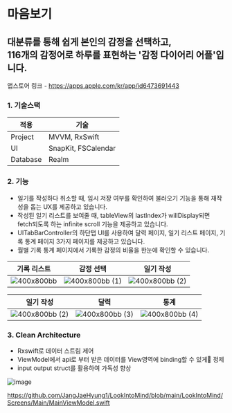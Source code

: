 # 마음보기
## 대분류를 통해 쉽게 본인의 감정을 선택하고, <br>116개의 감정어로 하루를 표현하는 '감정 다이어리 어플'입니다.

앱스토어 링크 - https://apps.apple.com/kr/app/id6473691443



### 1. 기술스택

|적용|기술|
|---|---|
|Project|MVVM, RxSwift|
|UI|SnapKit, FSCalendar|
|Database|Realm|

### 2. 기능
- 일기를 작성하다 취소할 때, 임시 저장 여부를 확인하여 불러오기 기능을 통해 재작성을 돕는 UX를 제공하고 있습니다.
- 작성된 일기 리스트를 보여줄 때, tableView의 lastIndex가 willDisplay되면 fetch되도록 하는 infinite scroll 기능을 제공하고 있습니다.
- UITabBarController의 하단탭 UI를 사용하여 달력 페이지, 일기 리스트 페이지, 기록 통계 페이지 3가지 페이지를 제공하고 있습니다.
- 월별 기록 통계 페이지에서 기록한 감정의 비율을 한눈에 확인할 수 있습니다.


|기록 리스트|감정 선택|일기 작성|
|---|---|---|
|![400x800bb](https://github.com/JangJaeHyung1/LookIntoMind/assets/37135479/05bd81c8-7c0a-4cd7-8f0e-ec969000c0b2)|![400x800bb (1)](https://github.com/JangJaeHyung1/LookIntoMind/assets/37135479/84ad1433-2629-4a63-9ea5-e2cfce38c9b0)|![400x800bb (2)](https://github.com/JangJaeHyung1/LookIntoMind/assets/37135479/31f617b8-91fc-4a84-b4d8-36a78b4d1be8)|

|일기 작성|달력|통계|
|---|---|---|
|![400x800bb (2)](https://github.com/JangJaeHyung1/LookIntoMind/assets/37135479/31f617b8-91fc-4a84-b4d8-36a78b4d1be8)|![400x800bb (3)](https://github.com/JangJaeHyung1/LookIntoMind/assets/37135479/c859de28-08ff-4bde-80f1-0debbbfefa12)|![400x800bb (4)](https://github.com/JangJaeHyung1/LookIntoMind/assets/37135479/d32f06d9-fa7a-4ab4-8129-1797485c0551)|

### 3. Clean Architecture
- Rxswift로 데이터 스트림 제어
- ViewModel에서 api로 부터 받은 데이터를 View영역에 binding할 수 있게 정제
- input output struct를 활용하여 가독성 향상
  
![image](https://github.com/JangJaeHyung1/LookIntoMind/assets/37135479/067b9793-97d3-4751-ba9f-1cc8614649e3)

https://github.com/JangJaeHyung1/LookIntoMind/blob/main/LookIntoMind/Screens/Main/MainViewModel.swift
